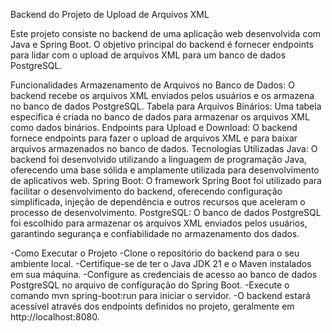 Backend do Projeto de Upload de Arquivos XML


Este projeto consiste no backend de uma aplicação web desenvolvida com Java e Spring Boot. O objetivo principal do backend é fornecer endpoints para lidar com o upload de arquivos XML para um banco de dados PostgreSQL.


Funcionalidades
Armazenamento de Arquivos no Banco de Dados: O backend recebe os arquivos XML enviados pelos usuários e os armazena no banco de dados PostgreSQL.
Tabela para Arquivos Binários: Uma tabela específica é criada no banco de dados para armazenar os arquivos XML como dados binários.
Endpoints para Upload e Download: O backend fornece endpoints para fazer o upload de arquivos XML e para baixar arquivos armazenados no banco de dados.
Tecnologias Utilizadas
Java: O backend foi desenvolvido utilizando a linguagem de programação Java, oferecendo uma base sólida e amplamente utilizada para desenvolvimento de aplicativos web.
Spring Boot: O framework Spring Boot foi utilizado para facilitar o desenvolvimento do backend, oferecendo configuração simplificada, injeção de dependência e outros recursos que aceleram o processo de desenvolvimento.
PostgreSQL: O banco de dados PostgreSQL foi escolhido para armazenar os arquivos XML enviados pelos usuários, garantindo segurança e confiabilidade no armazenamento dos dados.


-Como Executar o Projeto
  -Clone o repositório do backend para o seu ambiente local.
  -Certifique-se de ter o Java JDK 21 e o Maven instalados em sua máquina.
  -Configure as credenciais de acesso ao banco de dados PostgreSQL no arquivo de configuração do Spring Boot.
  -Execute o comando mvn spring-boot:run para iniciar o servidor.
  -O backend estará acessível através dos endpoints definidos no projeto, geralmente em http://localhost:8080.
